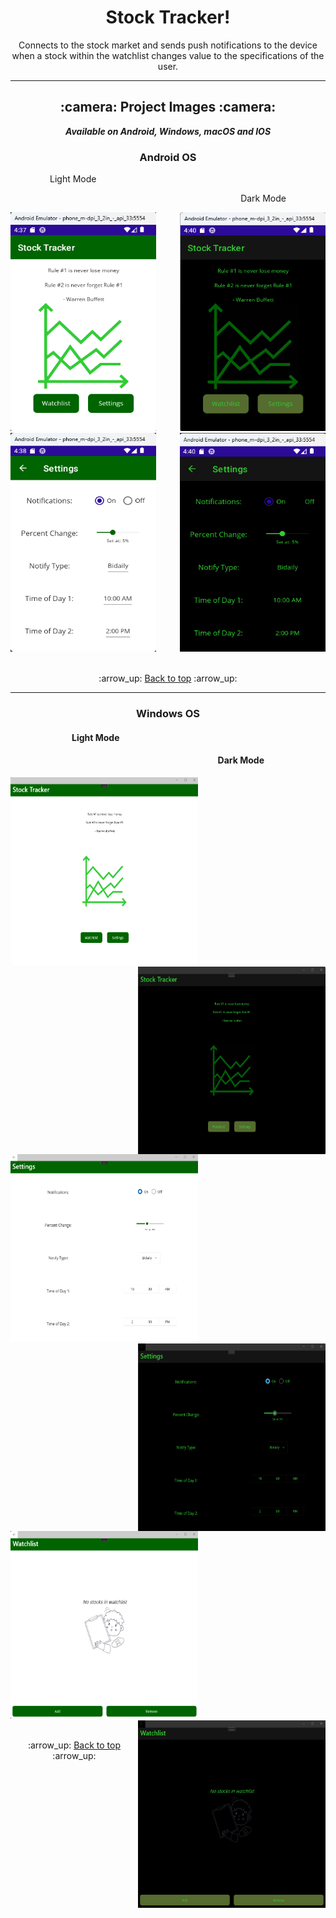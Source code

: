 <h1 align='center'>Stock Tracker!</h1>
<p align='center'>
    Connects to the stock market and sends push notifications to the device when a stock
    within the watchlist changes value to the specifications of the user.
</p>

---

<!-- project images -->
<h2 align='center'>:camera: Project Images :camera:</h2>

<div align='center'>

***Available on Android, Windows, macOS and IOS***

</div>

<!-- android -->
<h3 align='center'>Android OS</h3>

<!-- android light mode -->
<p>&emsp;&emsp;&emsp;&emsp;&ensp;Light Mode</p>
<p align='right'>Dark Mode&emsp;&emsp;&emsp;&emsp;&ensp;</p>

<div>
<img width="233px" height="350px" alt="Home Screen Light" src="Project_Demo_Images/Android/home_light.png">

<img width="233px" height="350px" align='right' alt="Home Screen Dark" src="Project_Demo_Images/Android/home_dark.png">
</div>

<div>
<img width="233px" height="350px" alt="Settings Screen Light" src="Project_Demo_Images/Android/settings_light.png">
<img width="233px" height="350px" align='right' alt="Settings Screen Dark" src="Project_Demo_Images/Android/settings_dark.png">
</div>

<br>

<div align='center'>
    <p>:arrow_up: <a href="#stock-tracker">Back to top</a> :arrow_up:</p>
</div>

---

<!-- windows -->
<h3 align='center'>Windows OS</h3>

<div>
<h4>&emsp;&emsp;&emsp;&emsp;&emsp;&emsp;&ensp;&ensp;Light Mode</h4>
<h4 align='right'>Dark Mode&emsp;&emsp;&emsp;&emsp;&emsp;&emsp;&ensp;&ensp;</h4>
</div>

<div>
<img width="300px" height="300px" alt="Home Screen Light" src="Project_Demo_Images/Windows/home_light.png">
<img width="300px" height="300px" align='right' alt="Home Screen Dark" src="Project_Demo_Images/Windows/home_dark.png">
</div>

<div>
<img width="300px" height="300px" alt="Settings Screen Light" src="Project_Demo_Images/Windows/settings_light.png">
<img width="300px" height="300px" align='right' alt="Settings Screen Dark" src="Project_Demo_Images/Windows/settings_dark.png">
</div>

<div>
<img width="300px" height="300px" alt="Watchlist Screen Light" src="Project_Demo_Images/Windows/watchlist_light.png">
<img width="300px" height="300px" align='right' alt="Watchlist Screen Dark" src="Project_Demo_Images/Windows/watchlist_dark.png">
</div>

<br>

<div align='center'>
    <p>:arrow_up: <a href="#stock-tracker">Back to top</a> :arrow_up:</p>
</div>
